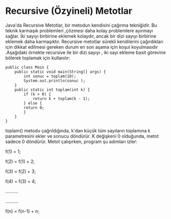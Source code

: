 # Recursive (Özyineli) Metotlar

Java'da Recursive Metotlar, bir metodun kendisini çağırma tekniğidir. Bu teknik karmaşık problemleri ,çözmesi daha kolay
problemlere ayırmayı sağlar. İki sayıyı birbirine eklemek kolaydır, ancak bir dizi sayıyı birbirine eklemek daha
karmaşıktır. Recursive metotlar sürekli kendilerini çağırdıkları için dikkat edilmesi gereken durum en son aşama için
koşul koyulmasıdır .Aşağıdaki örnekte recursive ile bir dizi sayıyı , iki sayı ekleme basit görevine bölerek toplamak
için kullanılır:

    public class Main {
        public static void main(String[] args) {
            int sonuc = toplam(10);
            System.out.println(sonuc );
        }
        public static int toplam(int k) {
            if (k > 0) {
                return k + toplam(k - 1);
            } else {
            return 0;
            }
        }
    }

toplam() metodu çağrıldığında, k'dan küçük tüm sayıların toplamına k parametresini ekler ve sonucu döndürür. K değişkeni
0 olduğunda, metot sadece 0 döndürür. Metot çalışırken, program şu adımları izler:

f(1) = 1;

f(2) = f(1) + 2;

f(3) = f(2) + 3;

f(4) = f(3) + 4;

..........

..........

f(n) = f(n-1) + n;